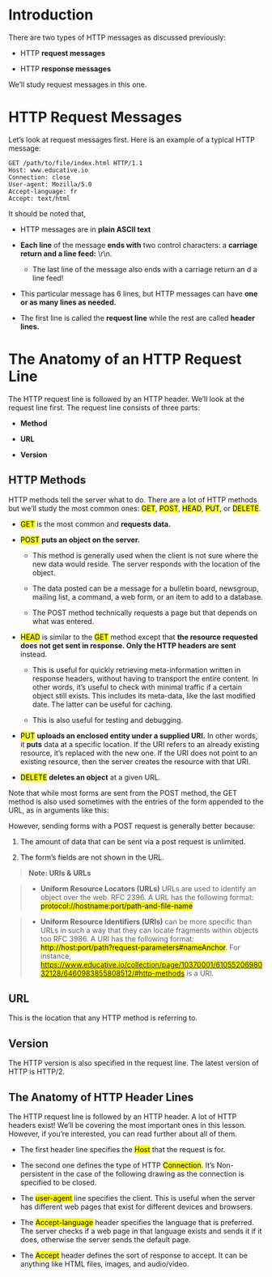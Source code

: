 # Introduction

There are two types of HTTP messages as discussed previously:

- HTTP **request messages**

- HTTP **response messages**

We’ll study request messages in this one.

# HTTP Request Messages

Let’s look at request messages first. Here is an example of a typical HTTP message:

```
GET /path/to/file/index.html HTTP/1.1
Host: www.educative.io
Connection: close
User-agent: Mozilla/5.0
Accept-language: fr
Accept: text/html
```

It should be noted that,

- HTTP messages are in **plain ASCII text**

- **Each line** of the message **ends with** two control characters: a **carriage return and a line feed:** \r\n.

  - The last line of the message also ends with a carriage return an d a line feed!

- This particular message has 6 lines, but HTTP messages can have **one or as many lines as needed.**

- The first line is called the **request line** while the rest are called **header lines.**

# The Anatomy of an HTTP Request Line

The HTTP request line is followed by an HTTP header. We’ll look at the request line first. The request line consists of three parts:

- **Method**

- **URL**

- **Version**

## HTTP Methods

HTTP methods tell the server what to do. There are a lot of HTTP methods but we’ll study the most common ones: <mark>GET</mark>, <mark>POST</mark>, <mark>HEAD</mark>, <mark>PUT</mark>, or <mark>DELETE</mark>.

- <mark>GET</mark> is the most common and **requests data.**

- <mark>POST</mark> **puts an object on the server.**

  - This method is generally used when the client is not sure where the new data would reside. The server responds with the location of the object.

  - The data posted can be a message for a bulletin board, newsgroup, mailing list, a command, a web form, or an item to add to a database.

  - The POST method technically requests a page but that depends on what was entered.

- <mark>HEAD</mark> is similar to the <mark>GET</mark> method except that **the resource requested does not get sent in response. Only the HTTP headers are sent** instead.

  - This is useful for quickly retrieving meta-information written in response headers, without having to transport the entire content. In other words, it’s useful to check with minimal traffic if a certain object still exists. This includes its meta-data, like the last modified date. The latter can be useful for caching.

  - This is also useful for testing and debugging.

- <mark>PUT</mark> **uploads an enclosed entity under a supplied URI.** In other words, it **puts** data at a specific location. If the URI refers to an already existing resource, it’s replaced with the new one. If the URI does not point to an existing resource, then the server creates the resource with that URI.

- <mark>DELETE</mark> **deletes an object** at a given URL.

Note that while most forms are sent from the POST method, the GET method is also used sometimes with the entries of the form appended to the URL, as in arguments like this:

However, sending forms with a POST request is generally better because:

1. The amount of data that can be sent via a post request is unlimited.

2. The form’s fields are not shown in the URL.

> **Note: URIs & URLs**

> - **Uniform Resource Locators (URLs)** URLs are used to identify an object over the web. RFC 2396. A URL has the following format: <mark>protocol://hostname:port/path-and-file-name</mark>

> - **Uniform Resource Identifiers (URIs)** can be more specific than URLs in such a way that they can locate fragments within objects too RFC 3986. A URI has the following format: <mark>http://host:port/path?request-parameters#nameAnchor</mark>. For instance, <mark>https://www.educative.io/collection/page/10370001/6105520698032128/6460983855808512/#http-methods</mark> is a URI.

## URL

This is the location that any HTTP method is referring to.

## Version

The HTTP version is also specified in the request line. The latest version of HTTP is HTTP/2.

## The Anatomy of HTTP Header Lines

The HTTP request line is followed by an HTTP header. A lot of HTTP headers exist! We’ll be covering the most important ones in this lesson. However, if you’re interested, you can read further about all of them.

- The first header line specifies the <mark>Host</mark> that the request is for.

- The second one defines the type of HTTP <mark>Connection</mark>. It’s Non-persistent in the case of the following drawing as the connection is specified to be closed.

- The <mark>user-agent</mark> line specifies the client. This is useful when the server has different web pages that exist for different devices and browsers.

- The <mark>Accept-language</mark> header specifies the language that is preferred. The server checks if a web page in that language exists and sends it if it does, otherwise the server sends the default page.

- The <mark>Accept</mark> header defines the sort of response to accept. It can be anything like HTML files, images, and audio/video.

